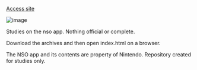 [Access site](https://rafaelleone.github.io/nso_study/)

![image](https://github.com/RafaelLeone/nso_study/assets/80486959/d0a4334a-fd70-4130-bb73-e80bf0863a99)

Studies on the nso app. Nothing official or complete.

Download the archives and then open index.html on a browser.

The NSO app and its contents are property of Nintendo. 
Repository created for studies only.
